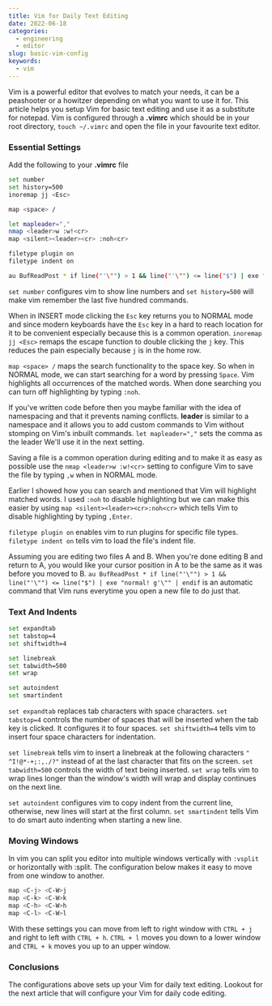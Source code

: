 ```yaml
---
title: Vim for Daily Text Editing
date: 2022-06-18
categories:
  - engineering
  - editor 
slug: basic-vim-config
keywords:
  - vim
---
```


Vim is a powerful editor that evolves to match your needs, it can be a peashooter or a howitzer depending on what you want to use it for. This article helps you setup Vim for basic text editing and use it as a substitute for notepad. Vim is configured through a **.vimrc** which should be in your root directory, `touch ~/.vimrc` and open the file in your favourite text editor.

### Essential Settings

Add the following to your **.vimrc** file

```sh
set number
set history=500
inoremap jj <Esc> 

map <space> /

let mapleader=","
nmap <leader>w :w!<cr>
map <silent><leader><cr> :noh<cr>

filetype plugin on
filetype indent on

au BufReadPost * if line("'\"") > 1 && line("'\"") <= line("$") | exe "normal! g'\"" | endif
```

`set number` configures vim to show line numbers and `set history=500` will make vim  remember the last five hundred commands.

When in INSERT mode clicking the `Esc` key returns you to NORMAL mode and since modern keyboards have the `Esc` key in a hard to reach location for it to be convenient especially because this is a common operation. `inoremap jj <Esc>` remaps the escape function to double clicking the `j` key. This reduces the pain especially because `j` is in the home row.

`map <space> /` maps the search functionality to the space key. So when in NORMAL mode, we can start searching for a word by pressing `Space`. Vim highlights all occurrences of the matched words. When done searching you can turn off highlighting by typing  `:noh`. 

If you've written code before then you maybe familiar with the idea of namespacing and that it prevents naming conflicts. **leader** is similar to a namespace and it allows you to add custom commands to Vim without stomping on Vim's inbuilt commands. `let mapleader=","` sets the comma as the leader
We'll use it in the next setting.

Saving a file is a common operation during editing and to make it as easy as possible use the `nmap <leader>w :w!<cr>` setting to configure Vim to save the file by typing `,w` when in NORMAL mode.

Earlier I showed how you can search and mentioned that Vim will highlight matched words. I used `:noh` to disable highlighting but we can make this easier by using `map <silent><leader><cr>:noh<cr>` which tells Vim to disable highlighting by typing `,Enter`.

`filetype plugin on` enables vim to run plugins for specific file types. `filetype indent on`  tells vim to load the file's indent file.

Assuming you are  editing two files A and B. When you're done editing B and return to A, you would like your cursor position in A to be the same as it was before you moved to B. `au BufReadPost * if line("'\"") > 1 && line("'\"") <= line("$") | exe "normal! g'\"" | endif` is an automatic command that Vim runs everytime you open a new file to do just that.

### Text And Indents

```sh
set expandtab
set tabstop=4
set shiftwidth=4

set linebreak
set tabwidth=500
set wrap 

set autoindent
set smartindent
```

`set expandtab` replaces tab characters with space characters. `set tabstop=4` controls the number of spaces that will be inserted when the tab key is clicked. It configures it to four spaces. `set shiftwidth=4` tells vim to insert four space characters for indentation.

`set linebreak` tells vim to insert a linebreak at the following characters `" ^I!@*-+;:,./?"` instead of at the last character that fits on the screen. `set tabwidth=500` controls the width of text being inserted. `set wrap` tells vim to wrap lines longer than the window's width will wrap and display continues on the next line. 

`set autoindent` configures vim to copy indent from the current line, otherwise, new lines will start at the first column. `set smartindent` tells Vim to do smart auto indenting when starting a new line.

### Moving Windows
In vim you can split you editor into multiple windows vertically with `:vsplit` or horizontally with :split. The configuration below makes it easy to move from one window to another.


```sh
map <C-j> <C-W>j
map <C-k> <C-W>k
map <C-h> <C-W>h
map <C-l> <C-W>l
```

With these settings you can move from left to right window with `CTRL + j` and right to left with `CTRL + h`. `CTRL + l` moves you down to a lower window and `CTRL + k` moves you up to an upper window.

### Conclusions

The configurations above sets up your Vim for daily text editing. Lookout for the next article that will configure your Vim for daily code editing.
